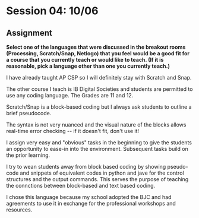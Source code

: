 # Session 04: 10/06
## Assignment


**Select one of the languages that were discussed in the breakout rooms (Processing, Scratch/Snap, Netlogo) that you feel would be a good fit for a course that you currently teach or would like to teach. (If it is reasonable, pick a language other than one you currently teach.)**

I have already taught AP CSP so I will definitely stay with Scratch and Snap.

The other course I teach is IB Digital Societies and students are permitted to use any coding language. The Grades are 11 and 12.

Scratch/Snap is a block-based coding but I always ask students to outline a brief pseudocode.

The syntax is not very nuanced and the visual nature of the blocks allows real-time error checking -- if it doesn't fit, don't use it!

I assign very easy and "obvious" tasks in the beginning to give the students an opportunity to ease-in into the environment. Subsequent tasks build on the prior learning.

I try to wean students away from block based coding by showing pseudo-code and snippets of equivalent codes in python and jave for the control structures and the output commands. This serves the purpose of teaching the connctions between block-based and text based coding.

I chose this language because my school adopted the BJC and had agreements to use it in exchange for the professional workshops and resources.
